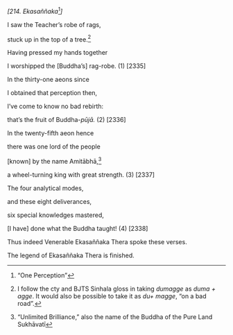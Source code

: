 *\[214. Ekasaññaka*[^1]*\]*

I saw the Teacher’s robe of rags,

stuck up in the top of a tree.[^2]

Having pressed my hands together

I worshipped the \[Buddha’s\] rag-robe. (1) \[2335\]

In the thirty-one aeons since

I obtained that perception then,

I’ve come to know no bad rebirth:

that’s the fruit of Buddha-*pūjā.* (2) \[2336\]

In the twenty-fifth aeon hence

there was one lord of the people

\[known\] by the name Amitābhā,[^3]

a wheel-turning king with great strength. (3) \[2337\]

The four analytical modes,

and these eight deliverances,

six special knowledges mastered,

\[I have\] done what the Buddha taught! (4) \[2338\]

Thus indeed Venerable Ekasaññaka Thera spoke these verses.

The legend of Ekasaññaka Thera is finished.

[^1]: “One Perception”

[^2]: I follow the cty and BJTS Sinhala gloss in taking *dumagge* as
    *duma + agge*. It would also be possible to take it as *du+ magge*,
    “on a bad road”.

[^3]: “Unlimited Brilliance,” also the name of the Buddha of the Pure
    Land Sukhāvatī
